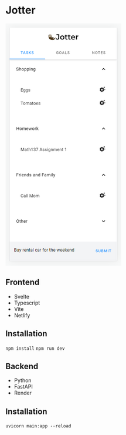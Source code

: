 # Jotter

![alt text](demo.png)

## Frontend
- Svelte
- Typescript
- Vite
- Netlify

## Installation
`npm install`
`npm run dev`

## Backend
- Python
- FastAPI
- Render

## Installation

`uvicorn main:app --reload`

